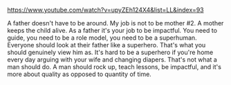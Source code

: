https://www.youtube.com/watch?v=upyZEh124X4&list=LL&index=93

A father doesn't have to be around. My job is not to be mother #2. A mother keeps the child alive. As a father it's your job to be impactful. You need to guide, you need to be a role model, you need to be a superhuman. Everyone should look at their father like a superhero. That's what you should genuinely view him as. It's hard to be a superhero if you're home every day arguing with your wife and changing diapers. That's not what a man should do. A man should rock up, teach lessons, be impactful, and it's more about quality as opposed to quantity of time.